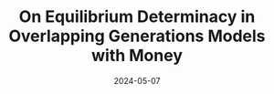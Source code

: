 ---
title: "On Equilibrium Determinacy in Overlapping Generations Models
with Money"
collection: publications
venue: "Accepted at Economics Letters"
date: 2024-05-07
tags:
  - theoretical
  - macro
coauthor: "Tomohiro Hirano"
wpurl: https://arxiv.org/abs/2403.13222
---